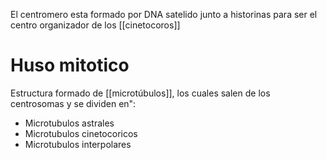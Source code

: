 
El centromero esta formado por DNA satelido junto a historinas para ser el centro organizador de los [[cinetocoros]]

# Huso mitotico

Estructura formado de [[microtúbulos]], los cuales salen de los centrosomas y se dividen en":
- Microtubulos astrales
- Microtubulos cinetocoricos
- Microtubulos interpolares